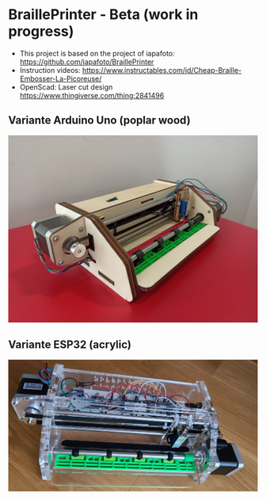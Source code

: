 # BraillePrinter - Beta (work in progress)
- This project is based on the project of iapafoto: https://github.com/iapafoto/BraillePrinter
- Instruction videos: https://www.instructables.com/id/Cheap-Braille-Embosser-La-Picoreuse/
- OpenScad: Laser cut design https://www.thingiverse.com/thing:2841496

## Variante Arduino Uno (poplar wood)
![](images/VarianteArduinoUno.jpg)

## Variante ESP32 (acrylic)
![](images/VarianteESP32.jpg)
